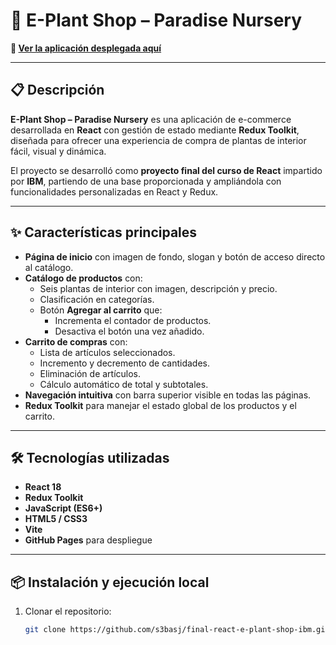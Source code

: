 # 🌿 E-Plant Shop – Paradise Nursery

**🔗 [Ver la aplicación desplegada aquí](https://s3basj.github.io/final-react-e-plant-shop-ibm/)**

---

## 📋 Descripción

**E-Plant Shop – Paradise Nursery** es una aplicación de e-commerce desarrollada en **React** con gestión de estado mediante **Redux Toolkit**, diseñada para ofrecer una experiencia de compra de plantas de interior fácil, visual y dinámica.

El proyecto se desarrolló como **proyecto final del curso de React** impartido por **IBM**, partiendo de una base proporcionada y ampliándola con funcionalidades personalizadas en React y Redux.

---

## ✨ Características principales

- **Página de inicio** con imagen de fondo, slogan y botón de acceso directo al catálogo.
- **Catálogo de productos** con:
  - Seis plantas de interior con imagen, descripción y precio.
  - Clasificación en categorías.
  - Botón **Agregar al carrito** que:
    - Incrementa el contador de productos.
    - Desactiva el botón una vez añadido.
- **Carrito de compras** con:
  - Lista de artículos seleccionados.
  - Incremento y decremento de cantidades.
  - Eliminación de artículos.
  - Cálculo automático de total y subtotales.
- **Navegación intuitiva** con barra superior visible en todas las páginas.
- **Redux Toolkit** para manejar el estado global de los productos y el carrito.

---

## 🛠️ Tecnologías utilizadas

- **React 18**
- **Redux Toolkit**
- **JavaScript (ES6+)**
- **HTML5 / CSS3**
- **Vite**
- **GitHub Pages** para despliegue

---

## 📦 Instalación y ejecución local

1. Clonar el repositorio:
   ```bash
   git clone https://github.com/s3basj/final-react-e-plant-shop-ibm.git
   ```
